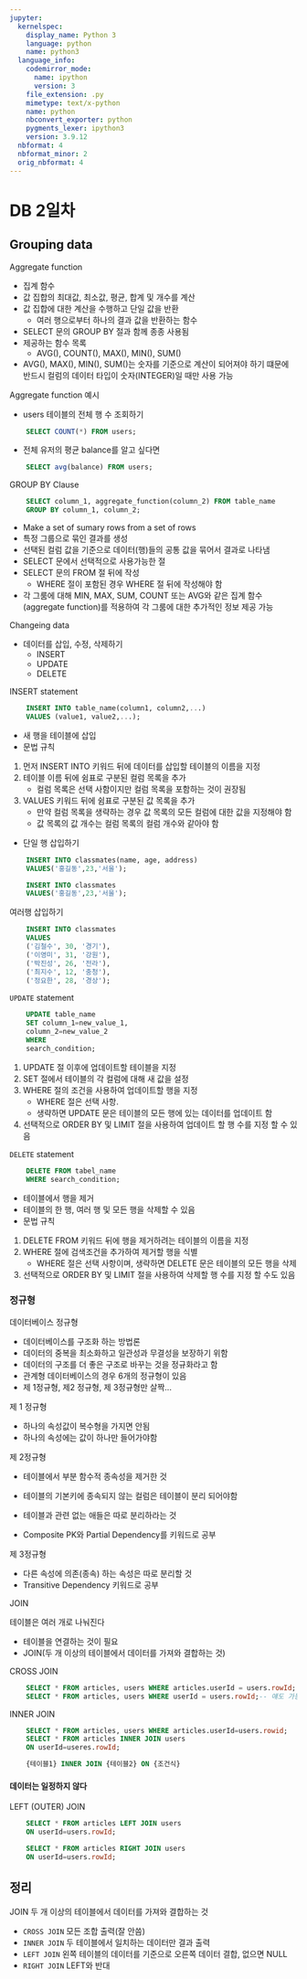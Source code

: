 ```yaml
---
jupyter:
  kernelspec:
    display_name: Python 3
    language: python
    name: python3
  language_info:
    codemirror_mode:
      name: ipython
      version: 3
    file_extension: .py
    mimetype: text/x-python
    name: python
    nbconvert_exporter: python
    pygments_lexer: ipython3
    version: 3.9.12
  nbformat: 4
  nbformat_minor: 2
  orig_nbformat: 4
---
```


# DB 2일차

## Grouping data

Aggregate function

-   집계 함수
-   값 집합의 최대값, 최소값, 평균, 합계 및 개수를 계산
-   값 집합에 대한 계산을 수행하고 단일 값을 반환
    -   여러 행으로부터 하나의 결과 값을 반환하는 함수
-   SELECT 문의 GROUP BY 절과 함께 종종 사용됨
-   제공하는 함수 목록
    -   AVG(), COUNT(), MAX(), MIN(), SUM()
-   AVG(), MAX(), MIN(), SUM()는 숫자를 기준으로 계산이 되어져야 하기
    떄문에 반드시 컬럼의 데이터 타입이 숫자(INTEGER)일 때만 사용 가능

Aggregate function 예시

-   users 테이블의 전체 행 수 조회하기

``` sql
    SELECT COUNT(*) FROM users;
```

-   전체 유저의 평균 balance를 알고 싶다면

``` sql
    SELECT avg(balance) FROM users;
```

GROUP BY Clause

``` sql
    SELECT column_1, aggregate_function(column_2) FROM table_name
    GROUP BY column_1, column_2;
```

-   Make a set of sumary rows from a set of rows
-   특정 그룹으로 묶인 결과를 생성
-   선택된 컬럼 값을 기준으로 데이터(행)들의 공통 값을 묶어서 결과로
    나타냄
-   SELECT 문에서 선택적으로 사용가능한 절
-   SELECT 문의 FROM 절 뒤에 작성
    -   WHERE 절이 포함된 경우 WHERE 절 뒤에 작성해야 함
-   각 그룸에 대해 MIN, MAX, SUM, COUNT 또는 AVG와 같은 집계
    함수(aggregate function)를 적용하여 각 그룸에 대한 추가적인 정보
    제공 가능

Changeing data

-   데이터를 삽입, 수정, 삭제하기
    -   INSERT
    -   UPDATE
    -   DELETE

INSERT statement

``` sql
    INSERT INTO table_name(column1, column2,...)
    VALUES (value1, value2,...);
```

-   새 행을 테이블에 삽입
-   문법 규칙

1.  먼저 INSERT INTO 키워드 뒤에 데이터를 삽입할 테이블의 이름을 지정
2.  테이블 이름 뒤에 쉼표로 구분된 컬럼 목록을 추가
    -   컬럼 목록은 선택 사함이지만 컬럼 목록을 포함하는 것이 권장됨
3.  VALUES 키워드 뒤에 쉼표로 구분된 값 목록을 추가
    -   만약 컬럼 목록을 생략하는 경우 값 목록의 모든 컬럼에 대한 값을
        지정해야 함
    -   값 목록의 값 개수는 컬럼 목록의 컬럼 개수와 같아야 함

-   단일 행 삽입하기

``` sql
    INSERT INTO classmates(name, age, address)
    VALUES('홍길동',23,'서울');

    INSERT INTO classmates
    VALUES('홍길동',23,'서울');
```

여러행 삽입하기

``` sql
    INSERT INTO classmates
    VALUES
    ('김철수', 30, '경기'),
    ('이영미', 31, '강원'),
    ('박진성', 26, '전라'),
    ('최지수', 12, '충청'),
    ('정요한', 28, '경상');
```

`UPDATE` statement

``` sql
    UPDATE table_name
    SET column_1=new_value_1,
    column_2=new_value_2
    WHERE
    search_condition;
```

1.  UPDATE 절 이후에 업데이트할 테이블을 지정
2.  SET 절에서 테이블의 각 컬럼에 대해 새 값을 설정
3.  WHERE 절의 조건을 사용하여 업데이트할 행을 지정
    -   WHERE 절은 선택 사항.
    -   생략하면 UPDATE 문은 테이블의 모든 행에 있는 데이터를 업데이트
        함
4.  선택적으로 ORDER BY 및 LIMIT 절을 사용하여 업데이트 할 행 수를 지정
    할 수 있음

`DELETE` statement

``` sql
    DELETE FROM tabel_name
    WHERE search_condition;
```

-   테이블에서 행을 제거
-   테이블의 한 행, 여러 행 및 모든 행을 삭제할 수 있음
-   문법 규칙

1.  DELETE FROM 키워드 뒤에 행을 제거하려는 테이블의 이름을 지정
2.  WHERE 절에 검색조건을 추가하여 제거할 행을 식별
    -   WHERE 절은 선택 사항이며, 생략하면 DELETE 문은 테이블의 모든
        행을 삭제
3.  선택적으로 ORDER BY 및 LIMIT 절을 사용하여 삭제할 행 수를 지정 할
    수도 있음

### 정규형

데이터베이스 정규형

-   데이터베이스를 구조화 하는 방법론
-   데이터의 중복을 최소화하고 일관성과 무결성을 보장하기 위함
-   데이터의 구조를 더 좋은 구조로 바꾸는 것을 정규화라고 함
-   관계형 데이터베이스의 경우 6개의 정규형이 있음
-   제 1정규형, 제2 정규형, 제 3정규형만 살짝\...

제 1 정규형

-   하나의 속성값이 복수형을 가지면 안됨
-   하나의 속성에는 값이 하나만 들어가야함

제 2정규형

-   테이블에서 부분 함수적 종속성을 제거한 것

-   테이블의 기본키에 종속되지 않는 컬럼은 테이블이 분리 되어야함

-   테이블과 관련 없는 애들은 따로 분리하라는 것

-   Composite PK와 Partial Dependency를 키워드로 공부

제 3정규형

-   다른 속성에 의존(종속) 하는 속성은 따로 분리할 것
-   Transitive Dependency 키워드로 공부

JOIN

테이블은 여러 개로 나눠진다

-   테이블을 연결하는 것이 필요
-   JOIN(두 개 이상의 테이블에서 데이터를 가져와 결합하는 것)

CROSS JOIN

``` sql
    SELECT * FROM articles, users WHERE articles.userId = users.rowId;
    SELECT * FROM articles, users WHERE userId = users.rowId;-- 얘도 가능
```

INNER JOIN

``` sql
    SELECT * FROM articles, users WHERE articles.userId=users.rowid;
    SELECT * FROM articles INNER JOIN users
    ON userId=useres.rowId;
```

``` sql
    {테이블1} INNER JOIN {테이블2} ON {조건식}
```

#### 데이터는 일정하지 않다

LEFT (OUTER) JOIN

``` sql
    SELECT * FROM articles LEFT JOIN users
    ON userId=users.rowId;
```

``` sql
    SELECT * FROM articles RIGHT JOIN users
    ON userId=users.rowId;
```

## 정리

JOIN 두 개 이상의 테이블에서 데이터를 가져와 결합하는 것

-   `CROSS JOIN` 모든 조합 출력(잘 안씀)
-   `INNER JOIN` 두 테이블에서 일치하는 데이터만 결과 출력
-   `LEFT JOIN` 왼쪽 테이블의 데이터를 기준으로 오른쪽 데이터 결합,
    없으면 NULL
-   `RIGHT JOIN` LEFT와 반대
